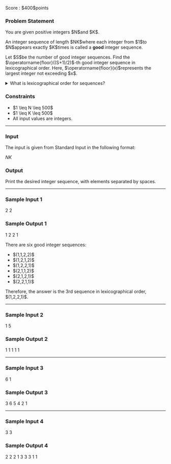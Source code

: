 
<div>

<span>

<span>

<p>
Score : $400$points
</p>

<div>

<section>

### **Problem Statement**

<p>
You are given positive integers $N$and $K$.
</p>

<p>
An integer sequence of length $NK$where each integer from $1$to $N$appears exactly $K$times is called a 
<strong>
good
</strong>
integer sequence.
</p>

<p>
Let $S$be the number of good integer sequences.
Find the $\operatorname{floor}((S+1)/2)$-th good integer sequence in lexicographical order.
Here, $\operatorname{floor}(x)$represents the largest integer not exceeding $x$.
</p>

<details>

<summary>
What is lexicographical order for sequences?
</summary>

<p>
A sequence $S = (S_1,S_2,\ldots,S_{|S|})$is 
<strong>
lexicographically smaller
</strong>
than a sequence $T = (T_1,T_2,\ldots,T_{|T|})$if either 1. or 2. below holds.
Here, $|S|$and $|T|$represent the lengths of $S$and $T$, respectively.
</p>

<ol>

<li>
$|S| \lt |T|$and $(S_1,S_2,\ldots,S_{|S|}) = (T_1,T_2,\ldots,T_{|S|})$. 
</li>

<li>
There exists an integer $1 \leq i \leq \min\lbrace |S|, |T| \rbrace$such that both of the following hold:

<ul>

<li>
$(S_1,S_2,\ldots,S_{i-1}) = (T_1,T_2,\ldots,T_{i-1})$
</li>

<li>
$S_i$is (numerically) smaller than $T_i$.
</li>

</ul>

</li>

</ol>

</details>

</section>

</div>

<div>

<section>

### **Constraints**

<ul>

<li>
$1 \leq N \leq 500$
</li>

<li>
$1 \leq K \leq 500$
</li>

<li>
All input values are integers.
</li>

</ul>

</section>

</div>

---

<div>

<div>

<section>

### **Input**

<p>
The input is given from Standard Input in the following format:
</p>

<div>

$N$$K$
</div>

</section>

</div>

<div>

<section>

### **Output**

<p>
Print the desired integer sequence, with elements separated by spaces.
</p>

</section>

</div>

</div>

---

<div>

<section>

### **Sample Input 1**

<div>

2 2

</div>

</section>

</div>

<div>

<section>

### **Sample Output 1**

<div>

1 2 2 1

</div>

<p>
There are six good integer sequences:
</p>

<ul>

<li>
$(1,1,2,2)$
</li>

<li>
$(1,2,1,2)$
</li>

<li>
$(1,2,2,1)$
</li>

<li>
$(2,1,1,2)$
</li>

<li>
$(2,1,2,1)$
</li>

<li>
$(2,2,1,1)$
</li>

</ul>

<p>
Therefore, the answer is the 3rd sequence in lexicographical order, $(1,2,2,1)$.
</p>

</section>

</div>

---

<div>

<section>

### **Sample Input 2**

<div>

1 5

</div>

</section>

</div>

<div>

<section>

### **Sample Output 2**

<div>

1 1 1 1 1

</div>

</section>

</div>

---

<div>

<section>

### **Sample Input 3**

<div>

6 1

</div>

</section>

</div>

<div>

<section>

### **Sample Output 3**

<div>

3 6 5 4 2 1

</div>

</section>

</div>

---

<div>

<section>

### **Sample Input 4**

<div>

3 3

</div>

</section>

</div>

<div>

<section>

### **Sample Output 4**

<div>

2 2 2 1 3 3 3 1 1

</div>

</section>

</div>

</span>

</span>

</div>
